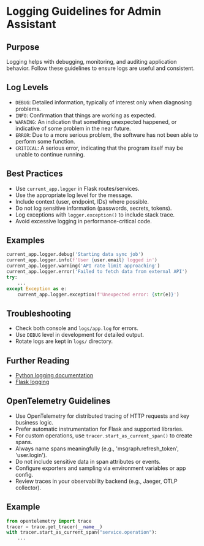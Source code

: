 # Logging Guidelines for Admin Assistant

## Purpose
Logging helps with debugging, monitoring, and auditing application behavior. Follow these guidelines to ensure logs are useful and consistent.

## Log Levels
- `DEBUG`: Detailed information, typically of interest only when diagnosing problems.
- `INFO`: Confirmation that things are working as expected.
- `WARNING`: An indication that something unexpected happened, or indicative of some problem in the near future.
- `ERROR`: Due to a more serious problem, the software has not been able to perform some function.
- `CRITICAL`: A serious error, indicating that the program itself may be unable to continue running.

## Best Practices
- Use `current_app.logger` in Flask routes/services.
- Use the appropriate log level for the message.
- Include context (user, endpoint, IDs) where possible.
- Do not log sensitive information (passwords, secrets, tokens).
- Log exceptions with `logger.exception()` to include stack trace.
- Avoid excessive logging in performance-critical code.

## Examples
```python
current_app.logger.debug('Starting data sync job')
current_app.logger.info(f'User {user.email} logged in')
current_app.logger.warning('API rate limit approaching')
current_app.logger.error('Failed to fetch data from external API')
try:
    ...
except Exception as e:
    current_app.logger.exception(f'Unexpected error: {str(e)}')
```

## Troubleshooting
- Check both console and `logs/app.log` for errors.
- Use `DEBUG` level in development for detailed output.
- Rotate logs are kept in `logs/` directory.

## Further Reading
- [Python logging documentation](https://docs.python.org/3/library/logging.html)
- [Flask logging](https://flask.palletsprojects.com/en/latest/logging/)

## OpenTelemetry Guidelines
- Use OpenTelemetry for distributed tracing of HTTP requests and key business logic.
- Prefer automatic instrumentation for Flask and supported libraries.
- For custom operations, use `tracer.start_as_current_span()` to create spans.
- Always name spans meaningfully (e.g., 'msgraph.refresh_token', 'user.login').
- Do not include sensitive data in span attributes or events.
- Configure exporters and sampling via environment variables or app config.
- Review traces in your observability backend (e.g., Jaeger, OTLP collector).

## Example
```python
from opentelemetry import trace
tracer = trace.get_tracer(__name__)
with tracer.start_as_current_span("service.operation"):
    ...
``` 